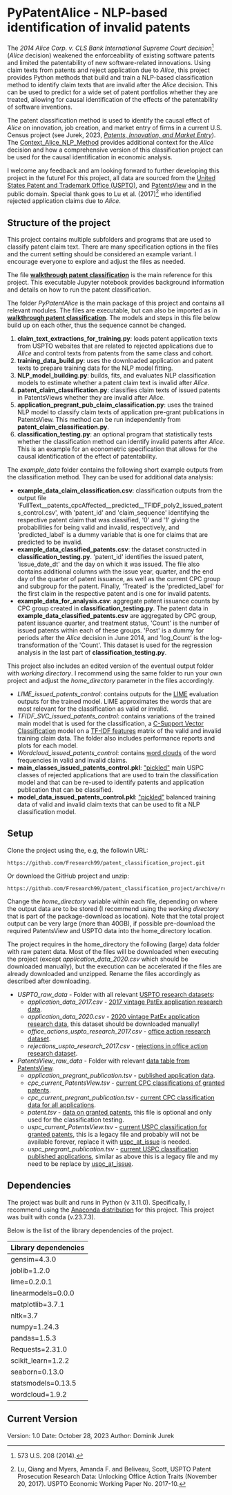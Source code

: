 # PyPatentAlice - NLP-based identification of invalid patents
The *2014 Alice Corp. v. CLS Bank International Supreme Court decision*[^1] (*Alice* decision) weakened the enforceability of existing software patents and limited the patentability of new software-related innovations.  Using claim texts from patents and reject application due to *Alice*, this project provides Python methods that build and train a NLP-based classification method to identify claim texts that are invalid after the *Alice* decision.  This can be used to predict for a wide set of patent portfolios whether they are treated, allowing for causal identification of the effects of the patentability of software inventions.

The patent classification method is used to identify the causal effect of *Alice* on innovation, job creation, and market entry of firms in a current U.S. Census project (see Jurek, 2023, [*Patents, Innovation, and Market Entry*](https://www.census.gov/library/working-papers/2023/adrm/CES-WP-23-45.html)).  The [Context_Alice_NLP_Method](https://github.com/Fresearch99/patent_classification_project/blob/main/Context_Alice_NLP_Method.pdf) provides additional context for the *Alice* decision and how a comprehensive version of this classification project can be used for the causal identification in economic analysis.

I welcome any feedback and am looking forward to further developing this project in the future!  For this project, all data are sourced from the [United States Patent and Trademark Office (USPTO)](www.uspto.gov), and [PatentsView](https://patentsview.org/download/data-download-tables) and in the public domain.  Special thank goes to Lu et al. (2017)[^2] who identified rejected application claims due to *Alice*.   


## Structure of the project
This project contains multiple subfolders and programs that are used to classify patent claim text.  There are many specification options in the files and the current setting should be considered an example variant.  I encourage everyone to explore and adjust the files as needed.  

The file [**walkthrough patent classification**](https://github.com/Fresearch99/patent_classification_project/blob/main/walkthrough%20patent%20classification.ipynb)  is the main reference for this project.  This executable Jupyter notebook provides background information and details on how to run the patent classification.    

The folder *PyPatentAlice* is the main package of this project and contains all relevant modules.  The files are executable, but can also be imported as in [**walkthrough patent classification**](https://github.com/Fresearch99/patent_classification_project/blob/main/walkthrough%20patent%20classification.ipynb).  The models and steps in this file below build up on each other, thus the sequence cannot be changed.
1. **claim_text_extractions_for_training.py**: loads patent application texts from USPTO websites that are related to rejected applications due to *Alice* and control texts from patents from the same class and cohort.  
2. **training_data_build.py**: uses the downloaded application and patent texts to prepare training data for the NLP model fitting.
3. **NLP_model_building.py**: builds, fits, and evaluates NLP classification models to estimate whether a patent claim text is invalid after *Alice*.
4. **patent_claim_classification.py**: classifies claim texts of issued patents in PatentsViews whether they are invalid after *Alice*.
5. **application_pregrant_pub_claim_classification.py**: uses the trained NLP model to classify claim texts of application pre-grant publications in PatentsView.  This method can be run independently from **patent_claim_classification.py**.
6. **classification_testing.py**: an optional program that statistically tests whether the classification method can identify invalid patents after *Alice*.  This is an example for an econometric specification that allows for the causal identification of the effect of patentability.

The *example_data* folder contains the following short example outputs from the classification method.  They can be used for additional data analysis:
- **example_data_claim_classification.csv**: classification outputs from the output file 'FullText__patents_cpcAffected__predicted__TFIDF_poly2_issued_patents_control.csv', with 'patent_id' and 'claim_sequence' identifying the respective patent claim that was classified, '0' and '1' giving the probabilities for being valid and invalid, respectively, and 'predicted_label' is a dummy variable that is one for claims that are predicted to be invalid.
- **example_data_classified_patents.csv**: the dataset constructed in **classification_testing.py**.  'patent_id' identifies the issued patent, 'issue_date_dt' and the day on which it was issued.  The file also contains additional columns with the issue year, quarter, and the end day of the quarter of patent issuance, as well as the current CPC group and subgroup for the patent.  Finally, 'Treated' is the 'predicted_label' for the first claim in the respective patent and is one for invalid patents.
- **example_data_for_analysis.csv**: aggregate patent issuance counts by CPC group created in **classification_testing.py**.  The patent data in **example_data_classified_patents.csv** are aggregated by CPC group, patent issuance quarter, and treatment status, 'Count' is the number of issued patents within each of these groups.  'Post' is a dummy for periods after the *Alice* decision in June 2014, and 'log_Count' is the log-transformation of the 'Count'.  This dataset is used for the regression analysis in the last part of **classification_testing.py**.

This project also includes an edited version of the eventual output folder with *working directory*.  I recommend using the same folder to run your own project and adjust the *home_directory* parameter in the files accordingly. 
- *LIME_issued_patents_control*: contains outputs for the [LIME](https://github.com/marcotcr/lime) evaluation outputs for the trained model.  LIME approximates the words that are most relevant for the classification as valid or invalid.
- *TFIDF_SVC_issued_patents_control*: contains variations of the trained main model that is used for the classification, a [C-Support Vector Classification](https://scikit-learn.org/stable/modules/generated/sklearn.svm.SVC.html) model on a [TF-IDF features](https://scikit-learn.org/stable/modules/generated/sklearn.feature_extraction.text.TfidfVectorizer.html) matrix of the valid and invalid training claim data.  The folder also includes performance reports and plots for each model.
- *Wordcloud_issued_patents_control*: contains [word clouds](https://github.com/amueller/word_cloud) of the word frequencies in valid and invalid claims.
- **main_classes_issued_patents_control.pkl**: ["pickled"](https://docs.python.org/3/library/pickle.html) main USPC classes of rejected applications that are used to train the classification model and that can be re-used to identify patents and application publication that can be classified.
- **model_data_issued_patents_control.pkl**: ["pickled"](https://docs.python.org/3/library/pickle.html) balanced training data of valid and invalid claim texts that can be used to fit a NLP classification model.  


[^1]: 573 U.S. 208 (2014).
[^2]: Lu, Qiang and Myers, Amanda F. and Beliveau, Scott, USPTO Patent Prosecution Research Data: Unlocking Office Action Traits (November 20, 2017). USPTO Economic Working Paper No. 2017-10.

## Setup
Clone the project using the, e.g, the followin URL:

```
https://github.com/Fresearch99/patent_classification_project.git
```

Or download the GitHub project and unzip:
```
https://github.com/Fresearch99/patent_classification_project/archive/refs/heads/main.zip
```

Change the *home_directory* variable within each file, depending on where the output data are to be stored (I recommend using the *working directory* that is part of the package-download as location).  Note that the total project output can be very large (more than 40GB), if possible pre-download the required PatentsView and USPTO data into the home_directory location.

The project requires in the home_directory the following (large) data folder with raw patent data.  Most of the files will be downloaded when executing the project (except *application_data_2020.csv* which should be downloaded manually), but the execution can be accelerated if the files are already downloaded and unzipped.  Rename the files accordingly as described after downloading.

- *USPTO_raw_data* - Folder with all relevant [USPTO research datasets](https://www.uspto.gov/ip-policy/economic-research/research-datasets):
  - *application_data_2017.csv* - [2017 vintage PatEx application research data](https://bulkdata.uspto.gov/data/patent/pair/economics/2017/application_data.csv.zip).
  - *application_data_2020.csv* - [2020 vintage PatEx application research data](https://bulkdata.uspto.gov/data/patent/pair/economics/2020/application_data.csv.zip), this dataset should be downloaded manually!
  - *office_actions_uspto_research_2017.csv* - [office action research dataset](https://bulkdata.uspto.gov/data/patent/office/actions/bigdata/2017/office_actions.csv.zip).
  - *rejections_uspto_research_2017.csv* - [rejections in office action research dataset](https://bulkdata.uspto.gov/data/patent/office/actions/bigdata/2017/rejections.csv.zip).
- *PatentsView_raw_data* - Folder with relevant [data table from PatentsView](https://patentsview.org/download/data-download-tables).
  - *application_pregrant_publication.tsv* - [published application data](https://s3.amazonaws.com/data.patentsview.org/pregrant_publications/pg_published_application.tsv.zip).
  - *cpc_current_PatentsView.tsv* - [current CPC classifications of granted patents](https://s3.amazonaws.com/data.patentsview.org/download/g_cpc_current.tsv.zip).
  - *cpc_current_pregrant_publication.tsv* - [current CPC classification data for all applications](https://s3.amazonaws.com/data.patentsview.org/pregrant_publications/pg_cpc_at_issue.tsv.zip).
  - *patent.tsv* - [data on granted patents](https://s3.amazonaws.com/data.patentsview.org/download/g_patent.tsv.zip), this file is optional and only used for the classification testing.
  - *uspc_current_PatentsView.tsv* - [current USPC classification for granted patents](https://s3.amazonaws.com/data.patentsview.org/download/uspc_current.tsv.zip), this is a legacy file and probably will not be available forever, replace it with [uspc_at_issue](https://s3.amazonaws.com/data.patentsview.org/download/g_uspc_at_issue.tsv.zip) is needed.
  - *uspc_pregrant_publication.tsv* - [current USPC classification published applications](https://s3.amazonaws.com/data.patentsview.org/pregrant_publications/pg_uspc_at_issue.tsv.zip), similar as above this is a legacy file and my need to be replace by [uspc_at_issue](https://s3.amazonaws.com/data.patentsview.org/pregrant_publications/pg_uspc_at_issue.tsv.zip).


## Dependencies
The project was built and runs in Python (v 3.11.0).  Specifically, I recommend using the [Anaconda distribution](https://www.anaconda.com/download) for this project.  This project was built with conda (v.23.7.3).

Below is the list of the library dependencies of the project.

| Library dependencies|
|---------------------|
|gensim=4.3.0         |
|joblib=1.2.0         |
|lime=0.2.0.1         |
|linearmodels=0.0.0   |
|matplotlib=3.7.1     |
|nltk=3.7             |
|numpy=1.24.3         |
|pandas=1.5.3         |
|Requests=2.31.0      |
|scikit_learn=1.2.2   |
|seaborn=0.13.0       |
|statsmodels=0.13.5   |
|wordcloud=1.9.2      |

## Current Version
Version: 1.0
Date: October 28, 2023
Author: Dominik Jurek



